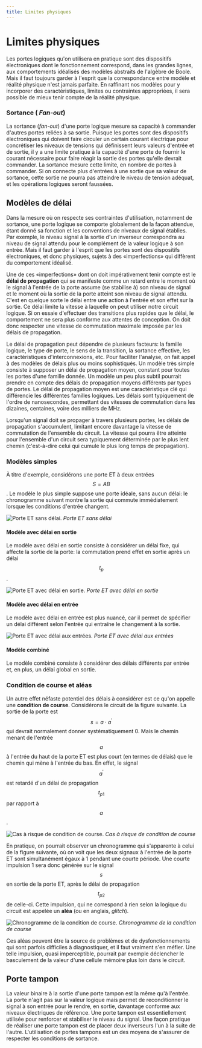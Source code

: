 ```yaml
---
title: Limites physiques
---
```


# Limites physiques

Les portes logiques qu'on utilisera en pratique sont des dispositifs
électroniques dont le fonctionnement correspond, dans les grandes
lignes, aux comportements idéalisés des modèles abstraits de l'algèbre
de Boole. Mais il faut toujours garder à l'esprit que la
correspondance entre modèle et réalité physique n'est jamais
parfaite. En raffinant nos modèles pour y incorporer des
caractéristiques, limites ou contraintes appropriées, il sera possible
de mieux tenir compte de la réalité physique.

### Sortance ( *Fan-out*)

La sortance (*fan-out*) d'une porte logique mesure sa capacité à commander
d'autres portes reliées à sa sortie. Puisque les portes sont des
dispositifs électroniques qui doivent faire circuler un certain
courant électrique pour concrétiser les niveaux de tensions qui
définissent leurs valeurs d'entrée et de sortie, il y a une limite
pratique à la capacité d'une porte de fournir le courant nécessaire
pour faire réagir la sortie des portes qu'elle devrait commander. La sortance mesure cette limite, en nombre de portes à commander. Si on
connecte plus d'entrées à une sortie que sa valeur de sortance, cette
sortie ne pourra pas atteindre le niveau de tension adéquat, et les
opérations logiques seront faussées.

##  Modèles de délai

Dans la mesure où on respecte ses contraintes d'utilisation, notamment
de sortance, une porte logique se comporte globalement de la façon
attendue, étant donné sa fonction et les conventions de niveaux de
signal établies. Par exemple, le niveau signal à la sortie d'un
inverseur correspondra au niveau de signal attendu pour le complément
de la valeur logique à son entrée. Mais il faut garder à l'esprit que
les portes sont des dispositifs électroniques, et donc physiques,
sujets à des «imperfections» qui diffèrent du comportement idéalisé.

Une de ces «imperfections» dont on doit impérativement tenir compte
est le **délai de propagation** qui se manifeste comme un retard entre
le moment où le signal à l'entrée de la porte assume (se stabilise à)
son niveau de signal et le moment où la sortie de la porte atteint
son niveau de signal attendu. C'est en quelque sorte le délai entre
une action à l'entrée et son effet sur la sortie. Ce délai limite la
vitesse à laquelle on peut utiliser notre circuit logique. Si on
essaie d'effectuer des transitions plus rapides que le délai, le
comportement ne sera plus conforme aux attentes de conception. On doit
donc respecter une vitesse de commutation maximale imposée par les
délais de propagation.

Le délai de propagation peut dépendre de plusieurs facteurs: la
famille logique, le type de porte, le sens de la transition, la
sortance effective, les caractéristiques d'interconnexions, etc. Pour
faciliter l'analyse, on fait appel à des modèles de délais plus ou
moins sophistiqués. Un modèle très simple consiste à supposer un délai
de propagation moyen, constant pour toutes les portes d'une famille
donnée. Un modèle un peu plus subtil pourrait prendre en compte des
délais de propagation moyens différents par types de portes. Le délai
de propagation moyen est une caractéristique clé qui différencie les
différentes familles logiques. Les délais sont typiquement de l'ordre
de nanosecondes, permettant des vitesses de commutation dans les
dizaines, centaines, voire des milliers de MHz.

Lorsqu'un signal doit se propager à travers plusieurs portes, les
délais de propagation s'accumulent, limitant encore davantage la
vitesse de commutation de l'ensemble du circuit. La vitesse qui pourra
être atteinte pour l'ensemble d'un circuit sera typiquement déterminée
par le plus lent chemin (c'est-à-dire celui qui cumule le plus long temps de propagation).


### Modèles simples

À titre d'exemple, considérons une porte ET à deux entrées $$S = A B$$.
Le modèle le plus simple suppose une porte idéale, sans aucun délai:
le chronogramme suivant montre la sortie qui commute immédiatement
lorsque les conditions d'entrée changent.

![Porte ET sans délai.]({{site.baseurl}}/img/chronopasdelais.svg "Porte ET sans délai")
*Porte ET sans délai*

#### Modèle avec délai en sortie

Le modèle avec délai en sortie consiste à considérer un délai
fixe, qui affecte la sortie de la porte: la commutation prend
effet en sortie après un délai $$t_p$$.

![Porte ET avec délai en sortie.]({{site.baseurl}}/img/chrononodelaisortie.svg "Porte ET avec délai en sortie")
*Porte ET avec délai en sortie*

#### Modèle avec délai en entrée

Le modèle avec délai en entrée est plus nuancé, car il permet de
spécifier un délai différent selon l'entrée qui entraîne le
changement à la sortie.

![Porte ET avec délai aux entrées.]({{site.baseurl}}/img/chrononodelaientree.svg "Porte ET avec délai aux entrées")
*Porte ET avec délai aux entrées*

#### Modèle combiné

Le modèle combiné consiste à considérer des délais différents par
entrée et, en plus, un délai global en sortie.

### Condition de course et aléas

Un autre effet néfaste potentiel des délais à considérer est ce qu'on
appelle une **condition de course**. Considérons le circuit de la
figure suivante.  La sortie de la porte est $$s = a \cdot a^\prime$$
qui devrait normalement donner systématiquement 0. Mais le chemin
menant de l'entrée $$a$$ à l'entrée du haut de la porte ET est plus
court (en termes de délais) que le chemin qui mène à l'entrée du
bas. En effet, le signal $$a^\prime$$ est retardé d'un délai de
propagation $$t_{p1}$$ par rapport à $$a$$.

![Cas à risque de condition de course.]({{site.baseurl}}/img/course.svg "Cas à risque de condition de course")
*Cas à risque de condition de course*

En pratique, on pourrait observer un chronogramme qui s'apparente à
celui de la figure suivante, où on voit
que les deux signaux à l'entrée de la porte ET sont simultanément
égaux à 1 pendant une courte période. Une courte impulsion 1 sera donc
générée sur le signal $$s$$ en sortie de la porte ET, après le délai
de propagation $$t_{p2}$$ de celle-ci. Cette impulsion, qui ne
correspond à rien selon la logique du circuit est appelée un **aléa** (ou
en anglais, *glitch*).

![Chronogramme de la condition de course.]({{site.baseurl}}/img/chronocourse.svg "Chronogramme de la condition de course")
*Chronogramme de la condition de course*

Ces aléas peuvent être la source de problèmes et de dysfonctionnements
qui sont parfois difficiles à diagnostiquer, et il faut vraiment s'en
méfier. Une telle impulsion, quasi imperceptible, pourrait par exemple
déclencher le basculement de la valeur d'une cellule mémoire plus loin
dans le circuit.

## Porte tampon

La valeur binaire à la sortie d'une porte tampon est la même qu'à
l'entrée. La porte n'agit pas sur la valeur logique mais permet de
reconditionner le signal à son entrée pour le rendre, en sortie,
davantage conforme aux niveaux électriques de référence. Une porte
tampon est essentiellement utilisée pour renforcer et stabiliser le
niveau du signal. Une façon pratique de réaliser une porte tampon est
de placer deux inverseurs l'un à la suite de l'autre. L'utilisation de
portes tampons est un des moyens de s'assurer de respecter les
conditions de sortance.
